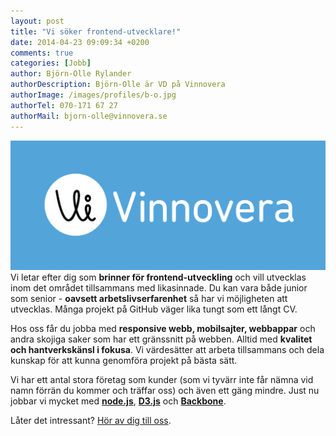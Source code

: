 ```yaml
---
layout: post
title: "Vi söker frontend-utvecklare!"
date: 2014-04-23 09:09:34 +0200
comments: true
categories: [Jobb]
author: Björn-Olle Rylander
authorDescription: Björn-Olle är VD på Vinnovera
authorImage: /images/profiles/b-o.jpg
authorTel: 070-171 67 27
authorMail: bjorn-olle@vinnovera.se
---
```

![Vinnovera](/images/content/posts/vi-soker-frontend-utvecklare/logotyp.jpg)
Vi letar efter dig som **brinner för frontend-utveckling** och vill utvecklas inom det området tillsammans med likasinnade. Du kan vara både junior som senior - **oavsett arbetslivserfarenhet** så har vi möjligheten att utvecklas. Många projekt på GitHub väger lika tungt som ett långt CV.
<!--more-->
Hos oss får du jobba med **responsive webb, mobilsajter, webbappar** och andra skojiga saker som har ett gränssnitt på webben. Alltid med **kvalitet och hantverkskänsl i fokusa**. Vi värdesätter att arbeta tillsammans och dela kunskap för att kunna genomföra projekt på bästa sätt.

Vi har ett antal stora företag som kunder (som vi tyvärr inte får nämna vid namn förrän du kommer och träffar oss) och även ett gäng mindre. Just nu jobbar vi mycket med **[node.js](http://nodejs.org/)**, **[D3.js](http://d3js.org/)** och **[Backbone](http://backbonejs.org/)**.

Låter det intressant? [Hör av dig till oss](/#kontakt).
